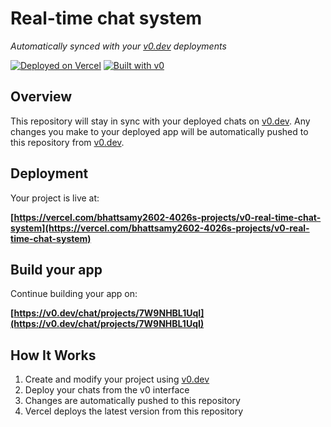 # Real-time chat system

*Automatically synced with your [v0.dev](https://v0.dev) deployments*

[![Deployed on Vercel](https://img.shields.io/badge/Deployed%20on-Vercel-black?style=for-the-badge&logo=vercel)](https://vercel.com/bhattsamy2602-4026s-projects/v0-real-time-chat-system)
[![Built with v0](https://img.shields.io/badge/Built%20with-v0.dev-black?style=for-the-badge)](https://v0.dev/chat/projects/7W9NHBL1UqI)

## Overview

This repository will stay in sync with your deployed chats on [v0.dev](https://v0.dev).
Any changes you make to your deployed app will be automatically pushed to this repository from [v0.dev](https://v0.dev).

## Deployment

Your project is live at:

**[https://vercel.com/bhattsamy2602-4026s-projects/v0-real-time-chat-system](https://vercel.com/bhattsamy2602-4026s-projects/v0-real-time-chat-system)**

## Build your app

Continue building your app on:

**[https://v0.dev/chat/projects/7W9NHBL1UqI](https://v0.dev/chat/projects/7W9NHBL1UqI)**

## How It Works

1. Create and modify your project using [v0.dev](https://v0.dev)
2. Deploy your chats from the v0 interface
3. Changes are automatically pushed to this repository
4. Vercel deploys the latest version from this repository

